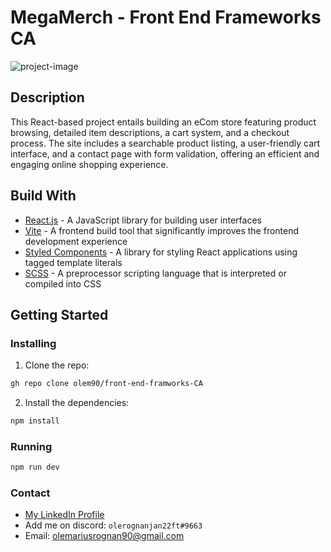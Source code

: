 # MegaMerch - Front End Frameworks CA

![project-image](/MegaMerch-FEF-CA)

## Description
This React-based project entails building an eCom store featuring
product browsing, detailed item descriptions, a cart system, and a
checkout process. The site includes a searchable product listing, a
user-friendly cart interface, and a contact page with form validation,
offering an efficient and engaging online shopping experience.

## Build With
- [React.js](https://reactjs.org/) - A JavaScript library for building user interfaces
- [Vite](https://vitejs.dev/) - A frontend build tool that significantly improves the frontend development experience
- [Styled Components](https://styled-components.com/) - A library for styling React applications using tagged template literals
- [SCSS](https://sass-lang.com/) - A preprocessor scripting language that is interpreted or compiled into CSS

## Getting Started
### Installing
1. Clone the repo:
```bash
gh repo clone olem90/front-end-framworks-CA
``` 
2. Install the dependencies:
```bash
npm install
```

### Running
```bash
npm run dev
```

### Contact
- [My LinkedIn Profile](https://www.linkedin.com/in/ole-marius-sand%C3%B8-rognan-923202249/)
- Add me on discord: ```olerognanjan22ft#9663```
- Email: olemariusrognan90@gmail.com
